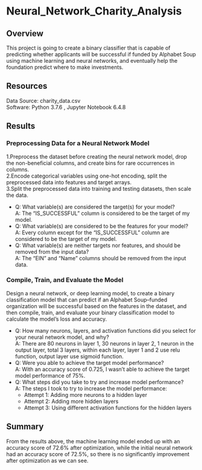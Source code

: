 # Neural_Network_Charity_Analysis
## Overview
This project is going to create a binary classifier that is capable of predicting whether applicants will be successful if funded by Alphabet Soup using machine learning and neural networks, and eventually help the foundation predict where to make investments.

## Resources
Data Source: charity_data.csv<br/>
Software: Python 3.7.6 ,  Jupyter Notebook 6.4.8

## Results
### Preprocessing Data for a Neural Network Model
1.Preprocess the dataset before creating the neural network model, drop the non-beneficial columns, and create bins for rare occurrences in columns. <br/>
2.Encode categorical variables using one-hot encoding, split the preprocessed data into features and target arrays. <br/>
3.Split the preprocessed data into training and testing datasets, then scale the data.<br/>
- Q: What variable(s) are considered the target(s) for your model?<br/>
  A: The “IS_SUCCESSFUL” column is considered to be the target of my model.
- Q: What variable(s) are considered to be the features for your model?<br/>
  A: Every column except for the “IS_SUCCESSFUL” column are considered to be the target of my model.
- Q: What variable(s) are neither targets nor features, and should be removed from the input data?<br/>
  A: The “EIN” and “Name” columns should be removed from the input data.

### Compile, Train, and Evaluate the Model
Design a neural network, or deep learning model, to create a binary classification model that can predict if an Alphabet Soup–funded organization will be successful based on the features in the dataset, and then compile, train, and evaluate your binary classification model to calculate the model’s loss and accuracy.<br/>
- Q: How many neurons, layers, and activation functions did you select for your neural network model, and why?<br/>
  A: There are 80 neurons in layer 1, 30 neurons in layer 2, 1 neuron in the output layer, total 3 layers, within each layer, layer 1 and 2 use relu function, output layer use sigmoid function.
- Q: Were you able to achieve the target model performance?<br/>
  A: With an accuracy score of 0.725, I wasn’t able to achieve the target model performance of 75%.
- Q: What steps did you take to try and increase model performance?<br/>
  A: The steps I took to try to increase the model performance:<br/>
  - Attempt 1: Adding more neurons to a hidden layer
  - Attempt 2: Adding more hidden layers
  - Attempt 3: Using different activation functions for the hidden layers

## Summary
From the results above, the machine learning model ended up with an accuracy score of 72.6% after optimization, while the initial neural network had an accuracy score of 72.5%, so there is no significantly improvement after optimization as we can see.

